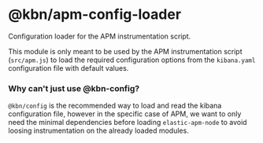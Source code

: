 # @kbn/apm-config-loader

Configuration loader for the APM instrumentation script.

This module is only meant to be used by the APM instrumentation script (`src/apm.js`)
to load the required configuration options from the `kibana.yaml` configuration file with
default values.

### Why can't just use @kbn-config?

`@kbn/config` is the recommended way to load and read the kibana configuration file,
however in the specific case of APM, we want to only need the minimal dependencies
before loading `elastic-apm-node` to avoid loosing instrumentation on the already loaded modules.